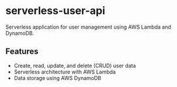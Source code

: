 # serverless-user-api

Serverless application for user management using AWS Lambda and DynamoDB.

## Features

- Create, read, update, and delete (CRUD) user data
- Serverless architecture with AWS Lambda
- Data storage using AWS DynamoDB